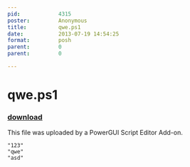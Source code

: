 ```yaml
---
pid:            4315
poster:         Anonymous
title:          qwe.ps1
date:           2013-07-19 14:54:25
format:         posh
parent:         0
parent:         0

---
```


# qwe.ps1

### [download](4315.ps1)

This file was uploaded by a PowerGUI Script Editor Add-on.

```posh
"123"
"qwe"
"asd"
```
